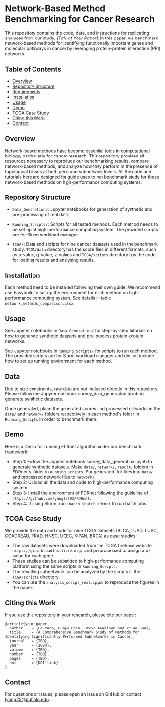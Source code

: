 
# Network-Based Method Benchmarking for Cancer Research

This repository contains the code, data, and instructions for replicating analyses from our study, *[Title of Your Paper]*. In this paper, we benchmark network-based methods for identifying functionally important genes and molecular pathways in cancer by leveraging protein-protein interaction (PPI) networks.

## Table of Contents
- [Overview](#overview)
- [Repository Structure](#repository-structure)
- [Requirements](#requirements)
- [Installation](#installation)
- [Usage](#usage)
- [Demo](#demo)
- [TCGA Case Study](#tcga-case-study)
- [Citing this Work](#citing-this-work)
- [Contact](#contact)

## Overview
Network-based methods have become essential tools in computational biology, particularly for cancer research. This repository provides all resources necessary to reproduce our benchmarking results, compare network-based methods, and analyze how they perform in the presence of topological biases at both gene and subnetwork levels. All the code and tutorials here are designed for guide uses to run benchmark study for these network-based methods on high-performance computing systems.

## Repository Structure

- `Data_Generation/`: Jupyter notebooks for generation of synthetic and pre-processing of real data

- `Running_Scripts/`: Scripts for all tested methods. Each method needs to be set up at high-performance computing system. The provided scripts are for Slurm workload manager.
- `TCGA/`: Data and scripts for nine cancer datasets used in the benchmark study. `TCGA/data` directory has the score files in different formats, such as p-value, q-value, z-values and `TCGA/scripts` directory has the code for loading results and analysing results.

## Installation

Each method need to be installed following their own guide. We recommend use Easybuild to set up the environment for each method on high-performance computing system. See details in table `network_methods_comparison.xlsx`.


## Usage

See Jupyter notebooks in `Data_Generation/` for step-by-step tutorials on how to generate synthetic datasets and pre-process protein-protein networks.

See Jupyter notebooks in `Running_Scripts/` for scripts to run each method. The provided scripts are for Slurm workload manager and did not include how to set up running environment for each method.

## Data

Due to size constraints, raw data are not included directly in this repository. Please follow the Jupyter notebook survey_data_generation.ipynb to generate synthetic datasets.

Once generated, place the generated scores and processed networks in the `data/` and `network/` folders respectively in each method's folder in `Running_Scripts` in order to benchmark them.

## Demo

Here is a Demo for running FDRnet algorithm under our benchmark framework:
 - Step 1: Follow the Jupyter notebook survey_data_generation.ipynb to generate synthetic datasets. Make `data/`, `network/`, `result/` folders in FDRnet's folder in `Running_Scripts`. Put generated lfdr files into `data/` and processed network files to `network/`.
 - Step 2: Upload all the data and code to high-performance computing system.
 - Step 3: Install the environment of FDRnet following the guideline of `https://github.com/yangle293/FDRnet`.
 - Step 4: If using Slurm, run `sbatch sbatch_fdrnet` to run batch jobs.

## TCGA Case Study

We provide the data and code for nine TCGA datasets (BLCA, LUAD, LUSC, COADREAD, PRAD, HNSC,
                 UCEC, KIPAN, BRCA) as case studies: 
- The raw datasets were downloaded from the TCGA firehose website `https://gdac.broadinstitute.org/` and preprocessed to assign a p-value for each gene.
- These studies can be submitted to high-performance computing platform using the same scripts in `Running_Scripts`.
- The resulting subnetwork can be analyzed by the scripts in the `TCGA/scripts` directory.
- You can use the `analysis_script_real.ipynb` to reproduce the figures in the paper.

## Citing this Work

If you use this repository in your research, please cite our paper:

```
@article{your_paper,
  author    = {Le Yang, Runpu Chen, Steve Goodison and Yijun Sun},
  title     = {A Comprehensive Benchmark Study of Methods for Identifying Significantly Perturbed Subnetworks in Cancer},
  journal   = {TBD},
  year      = {2024},
  volume    = {TBD},
  number    = {TBD},
  pages     = {TBD},
  doi       = {DOI link}
}
```

## Contact

For questions or issues, please open an issue on GitHub or contact lyang25@buffalo.edu.

